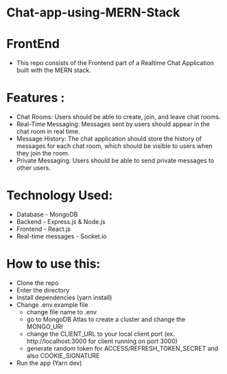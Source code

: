 # Chat-app-using-MERN-Stack
# FrontEnd
- This repo consists of the Frontend part of a Realtime Chat Application built with the MERN stack.

# Features :
- Chat Rooms: Users should be able to create, join, and leave chat rooms.
- Real-Time Messaging: Messages sent by users should appear in the chat room in real time.
- Message History: The chat application should store the history of messages for each chat room, which should be visible to users when they join the room.
- Private Messaging: Users should be able to send private messages to other users.

# Technology Used:
- Database - MongoDB
- Backend - Express.js & Node.js
- Frontend - React.js
- Real-time messages - Socket.io

# How to use this:
- Clone the repo
- Enter the directory
- Install dependencies (yarn install)
- Change .env.example file
    - change file name to .env
    - go to MongoDB Atlas to create a cluster and change the MONGO_URI
    - change the CLIENT_URL to your local client port (ex. http://localhost:3000 for client running on port 3000)
    - generate random token for ACCESS/REFRESH_TOKEN_SECRET and also COOKIE_SIGNATURE
- Run the app (Yarn dev)
